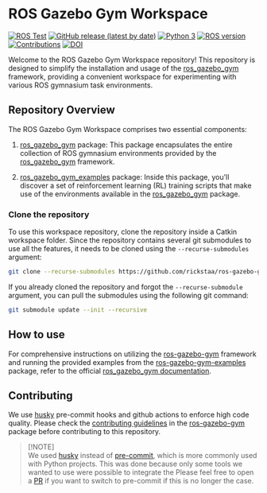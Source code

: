 # ROS Gazebo Gym Workspace

[![ROS Test](https://github.com/rickstaa/ros-gazebo-gym-ws/actions/workflows/ros_test.yml/badge.svg)](https://github.com/rickstaa/ros-gazebo-gym-ws/actions/workflows/ros_test.yml)
[![GitHub release (latest by date)](https://img.shields.io/github/v/release/rickstaa/ros-gazebo-gym-ws)](https://github.com/rickstaa/ros-gazebo-gym-ws/releases)
[![Python 3](https://img.shields.io/badge/Python->=3.8-brightgreen)](https://www.python.org/)
[![ROS version](https://img.shields.io/badge/ROS%20versions-Noetic-brightgreen)](https://wiki.ros.org)
[![Contributions](https://img.shields.io/badge/contributions-welcome-brightgreen.svg)](https://github.com/rickstaa/ros-gazebo-gym/blob/noetic/CONTRIBUTING.md)
[![DOI](https://zenodo.org/badge/453634930.svg)](https://zenodo.org/badge/latestdoi/453634930)

Welcome to the ROS Gazebo Gym Workspace repository! This repository is designed to simplify the installation and usage of the [ros\_gazebo\_gym](https://github.com/rickstaa/ros-gazebo-gym) framework, providing a convenient workspace for experimenting with various ROS gymnasium task environments.

## Repository Overview

The ROS Gazebo Gym Workspace comprises two essential components:

1.  [ros\_gazebo\_gym](https://github.com/rickstaa/ros-gazebo-gym) package: This package encapsulates the entire collection of ROS gymnasium environments provided by the [ros\_gazebo\_gym](https://github.com/rickstaa/ros-gazebo-gym) framework.

2.  [ros\_gazebo\_gym\_examples](https://github.com/rickstaa/ros-gazebo-gym-examples) package: Inside this package, you'll discover a set of reinforcement learning (RL) training scripts that make use of the environments available in the [ros\_gazebo\_gym](https://github.com/rickstaa/ros-gazebo-gym) package.

### Clone the repository

To use this workspace repository, clone the repository inside a Catkin workspace folder. Since the repository contains several git submodules to use all the features, it needs to be cloned using the `--recurse-submodules` argument:

```bash
git clone --recurse-submodules https://github.com/rickstaa/ros-gazebo-gym-ws.git
```

If you already cloned the repository and forgot the `--recurse-submodule` argument, you
can pull the submodules using the following git command:

```bash
git submodule update --init --recursive
```

## How to use

For comprehensive instructions on utilizing the [ros-gazebo-gym](https://github.com/rickstaa/ros-gazebo-gym) framework and running the provided examples from the [ros-gazebo-gym-examples](https://github.com/rickstaa/ros-gazebo-gym-examples) package, refer to the official [ros\_gazebo\_gym documentation](https://rickstaa.dev/ros-gazebo-gym).

## Contributing

We use [husky](https://github.com/typicode/husky) pre-commit hooks and github actions to enforce high code quality. Please check the [contributing guidelines](https://github.com/rickstaa/ros-gazebo-gym/blob/noetic/CONTRIBUTING.md) in the [ros-gazebo-gym](https://github.com/rickstaa/ros-gazebo-gym) package before contributing to this repository.

> \[!NOTE]\
> We used [husky](https://github.com/typicode/husky) instead of [pre-commit](https://pre-commit.com/), which is more commonly used with Python projects. This was done because only some tools we wanted to use were possible to integrate the Please feel free to open a [PR](https://github.com/rickstaa/ros-gazebo-gym-ws/pulls) if you want to switch to pre-commit if this is no longer the case.

